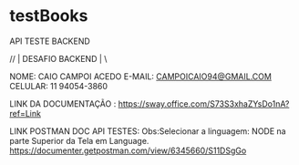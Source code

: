 # testBooks
API TESTE BACKEND

//                                       |   DESAFIO BACKEND   |                                                       \\


NOME: CAIO CAMPOI ACEDO
E-MAIL: CAMPOICAIO94@GMAIL.COM
CELULAR: 11 94054-3860


LINK DA DOCUMENTAÇÃO : 
https://sway.office.com/S73S3xhaZYsDo1nA?ref=Link




LINK POSTMAN DOC API TESTES:
Obs:Selecionar a linguagem: NODE na parte Superior da Tela em Language.
https://documenter.getpostman.com/view/6345660/S11DSgGo
